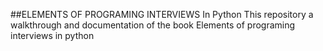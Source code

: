 ##ELEMENTS OF PROGRAMING INTERVIEWS In Python
This repository a walkthrough and documentation of the book Elements of programing interviews in python
